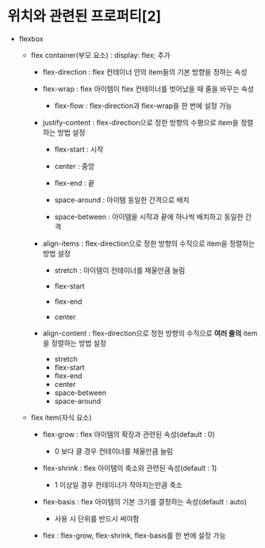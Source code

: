 <h1>위치와 관련된 프로퍼티[2]</h1>

* flexbox 

  * flex container(부모 요소) : display: flex; 추가

    * flex-direction : flex 컨테이너 안의 item들의 기본 방향을 정하는 속성

    * flex-wrap : flex 아이템이 flex 컨테이너를 벗어났을 때 줄을 바꾸는 속성

      * flex-flow : flex-direction과 flex-wrap을 한 번에 설정 가능

        

    * justify-content : flex-direction으로 정한 방향의 수평으로 item을 정렬하는 방법 설정

      * flex-start : 시작

      * center : 중앙

      * flex-end : 끝

      * space-around : 아이템 동일한 간격으로 배치 

      * space-between : 아이템을 시작과 끝에 하나씩 배치하고 동일한 간격

        

    * align-items : flex-direction으로 정한 방향의 수직으로 item을 정렬하는 방법 설정

      * stretch : 아이템이 컨테이너를 채울만큼 늘림

      * flex-start

      * flex-end

      * center

        

    * align-content : flex-direction으로 정한 방향의 수직으로 <strong>여러 줄의</strong> item을 정렬하는 방법 설정

      * stretch
      * flex-start
      * flex-end
      * center
      * space-between
      * space-around

      

  * flex item(자식 요소)

    * flex-grow : flex 아이템의 확장과 관련된 속성(default : 0)

      * 0 보다 클 경우 컨테이너를 채울만큼 늘림

        

    * flex-shrink : flex 아이템의 축소와 관련된 속성(default : 1)

      * 1 이상일 경우 컨테이너가 작아지는만큼 축소

        

    * flex-basis : flex 아이템의 기본 크기를 결정하는 속성(default : auto)

      * 사용 시 단위를 반드시 써야함

        

    * flex : flex-grow, flex-shrink, flex-basis를 한 번에 설정 가능

      